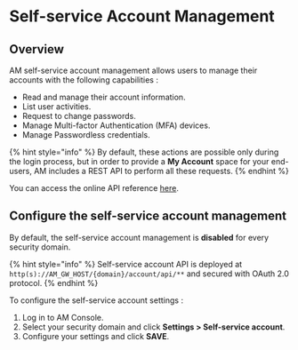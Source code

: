 # Self-service Account Management

## Overview

AM self-service account management allows users to manage their accounts with the following capabilities :

* Read and manage their account information.
* List user activities.
* Request to change passwords.
* Manage Multi-factor Authentication (MFA) devices.
* Manage Passwordless credentials.

{% hint style="info" %}
By default, these actions are possible only during the login process, but in order to provide a **My Account** space for your end-users, AM includes a REST API to perform all these requests.
{% endhint %}

You can access the online API reference [here](https://raw.githubusercontent.com/gravitee-io/gravitee-access-management/4.4.x/docs/self-service-account-api-descriptor.yml).

## Configure the self-service account management

By default, the self-service account management is **disabled** for every security domain.

{% hint style="info" %}
Self-service account API is deployed at `http(s)://AM_GW_HOST/{domain}/account/api/**` and secured with OAuth 2.0 protocol.
{% endhint %}

To configure the self-service account settings :

1. Log in to AM Console.
2. Select your security domain and click **Settings > Self-service account**.
3. Configure your settings and click **SAVE**.
